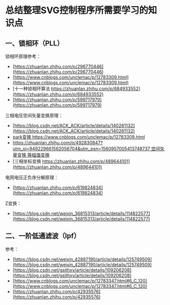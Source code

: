 # 总结整理SVG控制程序所需要学习的知识点

## 一、锁相环（PLL）
锁相环原理参考：  
- [https://zhuanlan.zhihu.com/p/296770446](https://zhuanlan.zhihu.com/p/296770446)  
- [https://www.cnblogs.com/unclemac/p/12783309.html](https://www.cnblogs.com/unclemac/p/12783309.html)  
- [十一种锁相环算法 https://zhuanlan.zhihu.com/p/684933552](https://zhuanlan.zhihu.com/p/684933552)  
- [https://zhuanlan.zhihu.com/p/599717979](https://zhuanlan.zhihu.com/p/599717979)   


三相电压空间矢量变换原理：  
- [https://blog.csdn.net/ACK_ACK/article/details/140261132](https://blog.csdn.net/ACK_ACK/article/details/140261132)   
- [park变换 https://www.cnblogs.com/unclemac/p/12783309.html ](https://www.cnblogs.com/unclemac/p/12783309.html )  
- [https://zhuanlan.zhihu.com/p/492830847?utm_oi=949229661562056704&utm_psn=1560957005413748737 空间矢量变换 等幅值变换](https://zhuanlan.zhihu.com/p/492830847?utm_oi=949229661562056704&utm_psn=1560957005413748737)  
- [三相坐标变换 https://zhuanlan.zhihu.com/p/489644101](https://zhuanlan.zhihu.com/p/489644101)  



电网电压正负序分解原理：  
- [https://zhuanlan.zhihu.com/p/619824834](https://zhuanlan.zhihu.com/p/619824834)  


Z变换：  
- [https://blog.csdn.net/weixin_36815313/article/details/114822577](https://blog.csdn.net/weixin_36815313/article/details/114822577)


## 二、一阶低通滤波（lpf）
参考：  
- [https://blog.csdn.net/weixin_42887190/article/details/125749509](https://blog.csdn.net/weixin_42887190/article/details/125749509)  
- [https://blog.csdn.net/gsjthxy/article/details/109206208](https://blog.csdn.net/gsjthxy/article/details/109206208)  
- [https://www.cnblogs.com/unclemac/p/12783347.html#6_C_120](https://www.cnblogs.com/unclemac/p/12783347.html#6_C_120)  
- [https://zhuanlan.zhihu.com/p/42935576](https://zhuanlan.zhihu.com/p/42935576)  

